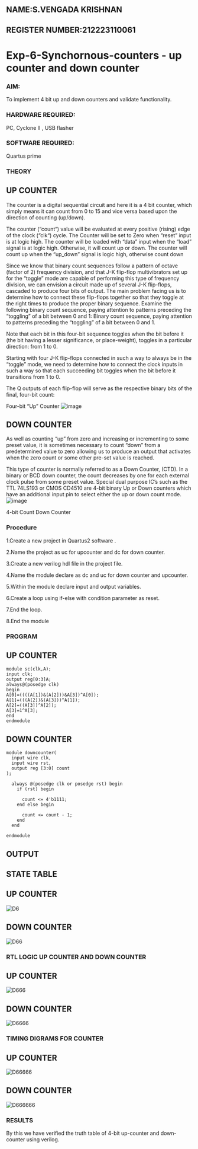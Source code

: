 ## NAME:S.VENGADA KRISHNAN
## REGISTER NUMBER:212223110061


# Exp-6-Synchornous-counters - up counter and down counter 
### AIM: 
To implement 4 bit up and down counters and validate  functionality.
### HARDWARE REQUIRED:  
PC, Cyclone II , USB flasher
### SOFTWARE REQUIRED:   
Quartus prime
### THEORY 

## UP COUNTER 
The counter is a digital sequential circuit and here it is a 4 bit counter, which simply means it can count from 0 to 15 and vice versa based upon the direction of counting (up/down). 

The counter (“count“) value will be evaluated at every positive (rising) edge of the clock (“clk“) cycle.
The Counter will be set to Zero when “reset” input is at logic high.
The counter will be loaded with “data” input when the “load” signal is at logic high. Otherwise, it will count up or down.
The counter will count up when the “up_down” signal is logic high, otherwise count down

Since we know that binary count sequences follow a pattern of octave (factor of 2) frequency division, and that J-K flip-flop multivibrators set up for the “toggle” mode are capable of performing this type of frequency division, we can envision a circuit made up of several J-K flip-flops, cascaded to produce four bits of output.
The main problem facing us is to determine how to connect these flip-flops together so that they toggle at the right times to produce the proper binary sequence.
Examine the following binary count sequence, paying attention to patterns preceding the “toggling” of a bit between 0 and 1:
Binary count sequence, paying attention to patterns preceding the “toggling” of a bit between 0 and 1.

Note that each bit in this four-bit sequence toggles when the bit before it (the bit having a lesser significance, or place-weight), toggles in a particular direction: from 1 to 0.



 
 

Starting with four J-K flip-flops connected in such a way to always be in the “toggle” mode, we need to determine how to connect the clock inputs in such a way so that each succeeding bit toggles when the bit before it transitions from 1 to 0.

The Q outputs of each flip-flop will serve as the respective binary bits of the final, four-bit count:

 
 

Four-bit “Up” Counter
![image](https://user-images.githubusercontent.com/36288975/169644758-b2f4339d-9532-40c5-af40-8f4f8c942e2c.png)



## DOWN COUNTER 

As well as counting “up” from zero and increasing or incrementing to some preset value, it is sometimes necessary to count “down” from a predetermined value to zero allowing us to produce an output that activates when the zero count or some other pre-set value is reached.

This type of counter is normally referred to as a Down Counter, (CTD). In a binary or BCD down counter, the count decreases by one for each external clock pulse from some preset value. Special dual purpose IC’s such as the TTL 74LS193 or CMOS CD4510 are 4-bit binary Up or Down counters which have an additional input pin to select either the up or down count mode.
![image](https://user-images.githubusercontent.com/36288975/169644844-1a14e123-7228-4ed8-81a9-eb937dff4ac8.png)


4-bit Count Down Counter
### Procedure
1.Create a new project in Quartus2 software .

2.Name the project as uc for upcounter and dc for down counter.

3.Create a new verilog hdl file in the project file.

4.Name the module declare as dc and uc for down counter and upcounter.

5.Within the module declare input and output variables.

6.Create a loop using if-else with condition parameter as reset.

7.End the loop.

8.End the module



### PROGRAM 
## UP COUNTER
```
module sc(clk,A);
input clk;
output reg[0:3]A;
always@(posedge clk)
begin
A[0]=((((A[1])&(A[2]))&A[3])^A[0]);
A[1]=(((A[2])&(A[3]))^A[1]);
A[2]=((A[3])^A[2]);
A[3]=1^A[3];
end
endmodule
```
## DOWN COUNTER
```
module downcounter(
  input wire clk,  
  input wire rst,   
  output reg [3:0] count   
);

  always @(posedge clk or posedge rst) begin
    if (rst) begin
      
      count <= 4'b1111;
    end else begin
      
      count <= count - 1;
    end
  end

endmodule
```
## OUTPUT
## STATE TABLE
## UP COUNTER
![D6](https://github.com/SVENGADAKRISHNAN/Exp-7-Synchornous-counters-/assets/147473084/f6045827-e8e8-4218-8c12-dd2d6122f416)

## DOWN COUNTER
![D66](https://github.com/SVENGADAKRISHNAN/Exp-7-Synchornous-counters-/assets/147473084/e92d1a50-3b15-4fc2-b19a-5de97811b837)


### RTL LOGIC UP COUNTER AND DOWN COUNTER  
## UP COUNTER
![D666](https://github.com/SVENGADAKRISHNAN/Exp-7-Synchornous-counters-/assets/147473084/1bba9d57-d5e7-466b-8e37-6c937ff67874)


## DOWN COUNTER
![D6666](https://github.com/SVENGADAKRISHNAN/Exp-7-Synchornous-counters-/assets/147473084/cd6aeb1f-91c5-480e-82d3-6a7324d67e4b)


### TIMING DIGRAMS FOR COUNTER  
## UP COUNTER
![D66666](https://github.com/SVENGADAKRISHNAN/Exp-7-Synchornous-counters-/assets/147473084/a5cb7373-60b4-4837-875c-4690b60ec526)

## DOWN COUNTER
![D666666](https://github.com/SVENGADAKRISHNAN/Exp-7-Synchornous-counters-/assets/147473084/2de248d6-8c78-4c72-88f2-73ca1e11a09c)


### RESULTS 
By this we have verified the truth table of 4-bit up-counter and down-counter using verilog.
